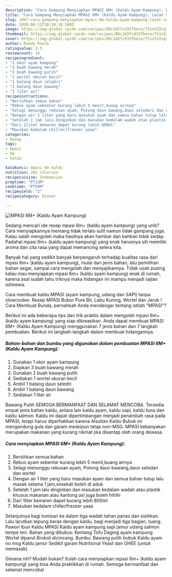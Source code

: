 ```yaml
---
description: "Cara Gampang Menyiapkan MPASI 6M+ (Kaldu Ayam Kampung), Lezat Sekali"
title: "Cara Gampang Menyiapkan MPASI 6M+ (Kaldu Ayam Kampung), Lezat Sekali"
slug: 1867-cara-gampang-menyiapkan-mpasi-6m-kaldu-ayam-kampung-lezat-sekali
date: 2020-06-12T10:58:10.508Z
image: https://img-global.cpcdn.com/recipes/08c1d2fcd33fbece/751x532cq70/mpasi-6m-kaldu-ayam-kampung-foto-resep-utama.jpg
thumbnail: https://img-global.cpcdn.com/recipes/08c1d2fcd33fbece/751x532cq70/mpasi-6m-kaldu-ayam-kampung-foto-resep-utama.jpg
cover: https://img-global.cpcdn.com/recipes/08c1d2fcd33fbece/751x532cq70/mpasi-6m-kaldu-ayam-kampung-foto-resep-utama.jpg
author: Randy Poole
ratingvalue: 3.3
reviewcount: 14
recipeingredient:
- "1 ekor ayam kampung"
- "3 buah bawang merah"
- "2 buah bawang putih"
- "1 wortel ukuran kecil"
- "1 batang daun seledri"
- "1 batang daun bawang"
- "1 liter air"
recipeinstructions:
- "Bersihkan semua bahan"
- "Rebus ayam sebentar kurang lebih 5 menit,buang airnya"
- "Selagi menunggu rebusan ayam, Potong daun bawang,daun seledari dan wortel"
- "Dengan air 1 liter yang baru masukan ayam dan semua bahan tutup lalu masak selama 1 jam,sesekali boleh di aduk"
- "Setelah 1 jam lalu dinginkan dan masukan kedalam wadah atau plastik khusus makanan atau kantong asi juga boleh hihihi"
- "Dari 1liter kemaren dapet kurang lebih 600ml"
- "Masukan kedalam chiller/frezeer yaaa"
categories:
- Resep
tags:
- mpasi
- 6m
- kaldu

katakunci: mpasi 6m kaldu 
nutrition: 282 calories
recipecuisine: Indonesian
preptime: "PT13M"
cooktime: "PT59M"
recipeyield: "2"
recipecategory: Dinner

---
```



![MPASI 6M+ (Kaldu Ayam Kampung)](https://img-global.cpcdn.com/recipes/08c1d2fcd33fbece/751x532cq70/mpasi-6m-kaldu-ayam-kampung-foto-resep-utama.jpg)

Sedang mencari ide resep mpasi 6m+ (kaldu ayam kampung) yang unik? Cara menyiapkannya memang tidak terlalu sulit namun tidak gampang juga. Kalau salah mengolah maka hasilnya akan hambar dan bahkan tidak sedap. Padahal mpasi 6m+ (kaldu ayam kampung) yang enak harusnya sih memiliki aroma dan cita rasa yang dapat memancing selera kita.

Banyak hal yang sedikit banyak berpengaruh terhadap kualitas rasa dari mpasi 6m+ (kaldu ayam kampung), mulai dari jenis bahan, lalu pemilihan bahan segar, sampai cara mengolah dan menyajikannya. Tidak usah pusing kalau mau menyiapkan mpasi 6m+ (kaldu ayam kampung) enak di rumah, karena asal sudah tahu triknya maka hidangan ini mampu menjadi sajian istimewa.

Cara membuat kaldu MPASI (ayam kampung, udang dan SAPI) tanpa slowcooker. Resep MPASI Bubur Pure Bit, Labu Kuning, Wortel dan Jeruk ! Cara Membuat Bunda, pernahkah Anda mendengar tentang istilah &#34;MPASI&#34;?


Berikut ini ada beberapa tips dan trik praktis dalam mengolah mpasi 6m+ (kaldu ayam kampung) yang siap dikreasikan. Anda dapat membuat MPASI 6M+ (Kaldu Ayam Kampung) menggunakan 7 jenis bahan dan 7 langkah pembuatan. Berikut ini langkah-langkah dalam membuat hidangannya.

<!--inarticleads1-->

##### Bahan-bahan dan bumbu yang digunakan dalam pembuatan MPASI 6M+ (Kaldu Ayam Kampung):

1. Gunakan 1 ekor ayam kampung
1. Siapkan 3 buah bawang merah
1. Gunakan 2 buah bawang putih
1. Sediakan 1 wortel ukuran kecil
1. Ambil 1 batang daun seledri
1. Ambil 1 batang daun bawang
1. Sediakan 1 liter air


Bawang Putih SEMOGA BERMANFAAT DAN SELAMAT MENCOBA. Tersedia empat jenis bahan kaldu, antara lain kaldu ayam, kaldu sapi, kaldu tuna dan kaldu salmon. Kaldu ini dapat dipertimbangan menjadi penambah rasa pada MPASI, tetapi harus diperhatikan karena Alsultan Kaldu Bubuk ini mengandung gula dan garam meskipun tetap non-MSG. MPASI kebanyakan merupakan makanan yang kurang nikmat jika disantap oleh orang dewasa. 

<!--inarticleads2-->

##### Cara menyiapkan MPASI 6M+ (Kaldu Ayam Kampung):

1. Bersihkan semua bahan
1. Rebus ayam sebentar kurang lebih 5 menit,buang airnya
1. Selagi menunggu rebusan ayam, Potong daun bawang,daun seledari dan wortel
1. Dengan air 1 liter yang baru masukan ayam dan semua bahan tutup lalu masak selama 1 jam,sesekali boleh di aduk
1. Setelah 1 jam lalu dinginkan dan masukan kedalam wadah atau plastik khusus makanan atau kantong asi juga boleh hihihi
1. Dari 1liter kemaren dapet kurang lebih 600ml
1. Masukan kedalam chiller/frezeer yaaa


Selanjutnya bagi tumisan ke dalam tiga wadah tahan panas dan sisihkan. Lalu larutkan tepung beras dengan kaldu, bagi menjadi tiga bagian, tuang. Pawon Ibun Kaldu MPASI Kaldu ayam kampung sapi jamur udang salmon tempe teri. Bahan yang dikukus: Kentang Tofu Daging ayam kampung Wortel diparut Brokoli dicincang. Bumbu: Bawang putih bubuk Kaldu ayam no msg Kaldu jamur Sedikit garam Nutritional Yeast dan GHEE (untuk memasak). 

Gimana nih? Mudah bukan? Itulah cara menyiapkan mpasi 6m+ (kaldu ayam kampung) yang bisa Anda praktikkan di rumah. Semoga bermanfaat dan selamat mencoba!
